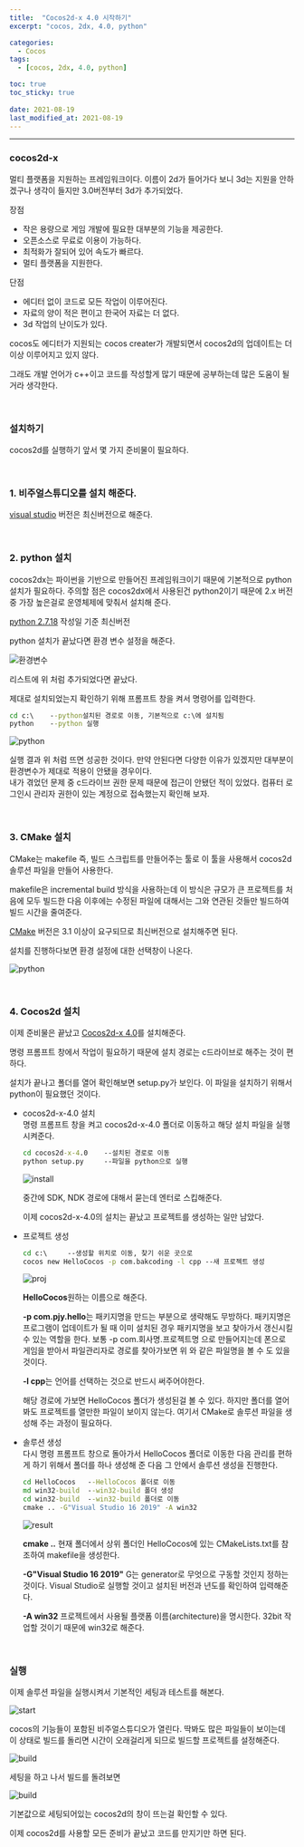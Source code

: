 ```yaml
---
title:  "Cocos2d-x 4.0 시작하기"
excerpt: "cocos, 2dx, 4.0, python"

categories:
  - Cocos
tags:
  - [cocos, 2dx, 4.0, python]

toc: true
toc_sticky: true
 
date: 2021-08-19
last_modified_at: 2021-08-19
---  
```


***

### cocos2d-x
멀티 플랫폼을 지원하는 프레임워크이다. 이름이 2d가 들어가다 보니 3d는 지원을 안하겠구나 생각이 들지만 3.0버전부터 3d가 추가되었다.

장점 
* 작은 용량으로 게임 개발에 필요한 대부분의 기능을 제공한다.
* 오픈소스로 무료로 이용이 가능하다.
* 최적화가 잘되어 있어 속도가 빠르다.
* 멀티 플랫폼을 지원한다.

단점
* 에디터 없이 코드로 모든 작업이 이루어진다.
* 자료의 양이 적은 편이고 한국어 자료는 더 없다.
* 3d 작업의 난이도가 있다. 


cocos도 에디터가 지원되는 cocos creater가 개발되면서  cocos2d의 업데이트는 더이상 이루어지고 있지 않다.  


그래도 개발 언어가 c++이고 코드를 작성할게 많기 때문에 공부하는데 많은 도움이 될거라 생각한다.  

<br/>

### 설치하기
cocos2d를 실행하기 앞서 몇 가지 준비물이 필요하다.  

<br/>

### 1. 비주얼스튜디오를 설치 해준다.  
[visual studio](https://visualstudio.microsoft.com/ko/vs/whatsnew/) 버전은 최신버전으로 해준다. 

<br/>

### 2. python 설치  
  cocos2dx는 파이썬을 기반으로 만들어진 프레임워크이기 때문에 기본적으로 python 설치가 필요하다. 주의할 점은 cocos2dx에서 사용된건 python2이기 때문에 2.x 버전 중 가장 높은걸로 운영체제에 맞춰서 설치해 준다.  

  [python 2.7.18](https://www.python.org/downloads/release/python-2718/) 작성일 기준 최신버전

  python 설치가 끝났다면 환경 변수 설정을 해준다.  

  ![환경변수](/assets/images/20210819_Posting/1.png)

  리스트에 위 처럼 추가되었다면 끝났다.

  제대로 설치되었는지 확인하기 위해 프롬프트 창을 켜서 명령어를 입력한다.

  ```cmd
  cd c:\    --python설치된 경로로 이동, 기본적으로 c:\에 설치됨 
  python    --python 실행
  ```

  ![python](/assets/images/20210819_Posting/2.png)

  실행 결과 위 처럼 뜨면 성공한 것이다. 만약 안된다면 다양한 이유가 있겠지만 대부분이 환경변수가 제대로 적용이 안됐을 경우이다.   
  내가 겪었던 문제 중 c드라이브 권한 문제 때문에 접근이 안됐던 적이 있었다. 컴퓨터 로그인시 관리자 권한이 있는 계정으로 접속했는지 확인해 보자.  

  <br/>

### 3. CMake 설치  
  CMake는 makefile 즉, 빌드 스크립트를 만들어주는 툴로 이 툴을 사용해서 cocos2d 솔루션 파일을 만들어 사용한다.  

  makefile은 incremental build 방식을 사용하는데 이 방식은 규모가 큰 프로젝트를 처음에 모두 빌드한 다음 이후에는 수정된 파일에 대해서는 그와 연관된 것들만 빌드하여 빌드 시간을 줄여준다.

  
    
  [CMake](https://cmake.org/download/) 버전은 3.1 이상이 요구되므로 최신버전으로 설치해주면 된다.

  설치를 진행하다보면 환경 설정에 대한 선택창이 나온다.  

  ![python](/assets/images/20210819_Posting/3.png)

<br/>

### 4. Cocos2d 설치  
  이제 준비물은 끝났고 [Cocos2d-x 4.0](https://www.cocos.com/en/)를 설치해준다.  

  명령 프롬프트 창에서 작업이 필요하기 때문에 설치 경로는 c드라이브로 해주는 것이 편하다.  

  설치가 끝나고 폴더를 열어 확인해보면 setup.py가 보인다. 이 파일을 설치하기 위해서 python이 필요했던 것이다.

  * cocos2d-x-4.0 설치  
      명령 프롬프트 창을 켜고 cocos2d-x-4.0 폴더로 이동하고 해당 설치 파일을 실행 시켜준다.

      ```cmd
      cd cocos2d-x-4.0    --설치된 경로로 이동
      python setup.py     --파일을 python으로 실행
      ```

      ![install](/assets/images/20210819_Posting/4.png)

      중간에 SDK, NDK 경로에 대해서 묻는데 엔터로 스킵해준다.  

      이제 cocos2d-x-4.0의 설치는 끝났고 프로젝트를 생성하는 일만 남았다.  

  * 프로젝트 생성  

      ```cmd
      cd c:\     --생성할 위치로 이동, 찾기 쉬운 곳으로
      cocos new HelloCocos -p com.bakcoding -l cpp --새 프로젝트 생성
      ```
      ![proj](/assets/images/20210819_Posting/5.png)

      **HelloCocos**원하는 이름으로 해준다.  
        
      **-p com.pjy.hello**는 패키지명을 만드는 부분으로 생략해도 무방하다. 패키지명은 프로그램이 업데이트가 될 때 이미 설치된 경우 패키지명을 보고 찾아가서 갱신시킬 수 있는 역할을 한다. 보통 -p com.회사명.프로젝트명 으로 만들어지는데 폰으로 게임을 받아서 파일관리자로 경로를 찾아가보면 위 와 같은 파일명을 볼 수 도 있을 것이다. 

      **-l cpp**는 언어를 선택하는 것으로 반드시 써주어야한다.  

      해당 경로에 가보면 HelloCocos 폴더가 생성된걸 볼 수 있다. 하지만 폴더를 열어봐도 프로젝트를 열만한 파일이 보이지 않는다. 여기서 CMake로 솔루션 파일을 생성해 주는 과정이 필요하다.

  * 솔루션 생성  
    다시 명령 프롬프트 창으로 돌아가서 HelloCocos 폴더로 이동한 다음 관리를 편하게 하기 위해서 폴더를 하나 생성해 준 다음 그 안에서 솔루션 생성을 진행한다.  

      ```cmd
      cd HelloCocos   --HelloCocos 폴더로 이동
      md win32-build  --win32-build 폴더 생성
      cd win32-build  --win32-build 폴더로 이동
      cmake .. -G"Visual Studio 16 2019" -A win32
      ```
    ![result](/assets/images/20210819_Posting/6.png)

    **cmake ..**  현재 폴더에서 상위 폴더인 HelloCocos에 있는 CMakeLists.txt를 참조하여 makefile을 생성한다.  
        
    **-G"Visual Studio 16 2019"** G는 generator로 무엇으로 구동할 것인지 정하는 것이다. Visual Studio로 실행할 것이고 설치된 버전과 년도를 확인하여 입력해준다.  
        
    **-A win32** 프로젝트에서 사용될 플랫폼 이름(architecture)을 명시한다. 32bit 작업할 것이기 때문에 win32로 해준다.

<br/>

### 실행

이제 솔루션 파일을 실행시켜서 기본적인 세팅과 테스트를 해본다.

![start](/assets/images/20210819_Posting/7.png)


cocos의 기능들이 포함된 비주얼스튜디오가 열린다. 
딱봐도 많은 파일들이 보이는데 이 상태로 빌드를 돌리면 시간이 오래걸리게 되므로 빌드할 프로젝트를 설정해준다.

![build](/assets/images/20210819_Posting/8.png)

세팅을 하고 나서 빌드를 돌려보면

![build](/assets/images/20210819_Posting/9.png)

기본값으로 세팅되어있는 cocos2d의 창이 뜨는걸 확인할 수 있다. 

이제 cocos2d를 사용할 모든 준비가 끝났고 코드를 만지기만 하면 된다.

